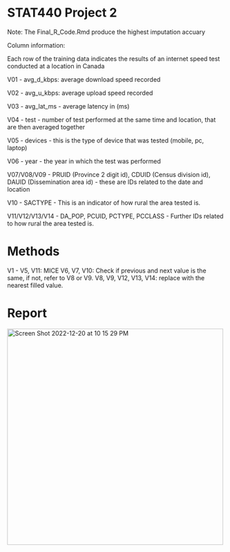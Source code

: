 # STAT440 Project 2 
Note: The Final_R_Code.Rmd produce the highest imputation accuary

Column information:

Each row of the training data indicates the results of an internet speed test conducted at a location in Canada

V01 - avg_d_kbps: average download speed recorded

V02 - avg_u_kbps: average upload speed recorded

V03 - avg_lat_ms - average latency in (ms)

V04 - test - number of test performed at the same time and location, that are then averaged together

V05 - devices - this is the type of device that was tested (mobile, pc, laptop)

V06 - year - the year in which the test was performed

V07/V08/V09 - PRUID (Province 2 digit id), CDUID (Census division id), DAUID (Dissemination area id) - these are IDs related to the date and location

V10 - SACTYPE - This is an indicator of how rural the area tested is.

V11/V12/V13/V14 - DA_POP, PCUID, PCTYPE, PCCLASS - Further IDs related to how rural the area tested is.


# Methods
V1 - V5, V11: MICE
V6, V7, V10: Check if previous and next value is the same, if not, refer to V8 or V9.
V8, V9, V12, V13, V14: replace with the nearest filled value.

# Report
<img width="500" alt="Screen Shot 2022-12-20 at 10 15 29 PM" src="https://user-images.githubusercontent.com/37996767/208835525-9333e540-4c09-4226-a751-25909f000b55.png">
